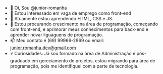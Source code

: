 - 👋 Oi, Sou @junior-romanha
- 👀 Estou interessado em vaga de emprego como front-end
- 🌱 Atuamente estou aprendendo HTML, CSS e JS.
- 💞️ Estou procurando crescimento na área de programação, começando com front-end, e aprimorar meus conhecimentos para back-end e aprender novar liguaguens de programação.
- 📫 Meu contato é (69) 99966-2969 ou email: junior.romanha.dev@gmail.com
- ⚡ Curiosidades: Já sou formado na àrea de Administração e pós-graduado em gereciamento de projetos, estou migrando para área de programação, pois me identifiquei com a parte de tecnologia.

<!---
junior-romanha/junior-romanha is a ✨ special ✨ repository because its `README.md` (this file) appears on your GitHub profile.
You can click the Preview link to take a look at your changes.
--->
